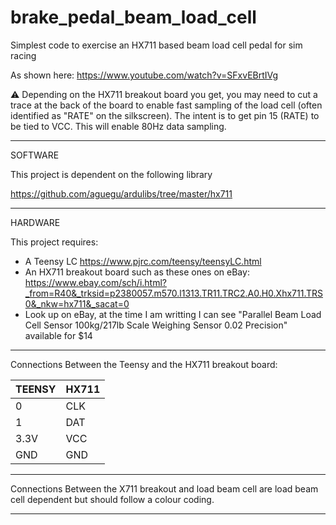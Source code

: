 # brake_pedal_beam_load_cell
Simplest code to exercise an HX711 based beam load cell pedal for sim racing

As shown here: https://www.youtube.com/watch?v=SFxvEBrtIVg

:warning: Depending on the HX711 breakout board you get, you may need to cut a trace at the back of the board to enable fast sampling of the load cell (often identified as "RATE" on the silkscreen). The intent is to get pin 15 (RATE) to be tied to VCC. This will enable 80Hz data sampling.

------

SOFTWARE

This project is dependent on the following library

https://github.com/aguegu/ardulibs/tree/master/hx711

------

HARDWARE

This project requires:
- A Teensy LC https://www.pjrc.com/teensy/teensyLC.html
- An HX711 breakout board such as these ones on eBay: https://www.ebay.com/sch/i.html?_from=R40&_trksid=p2380057.m570.l1313.TR11.TRC2.A0.H0.Xhx711.TRS0&_nkw=hx711&_sacat=0
- Look up on eBay, at the time I am writting I can see "Parallel Beam Load Cell Sensor 100kg/217lb Scale Weighing Sensor 0.02 Precision" available for $14

------

Connections Between the Teensy and the HX711 breakout board:

| TEENSY  | HX711 |
| ------------- | ------------- |
| 0  | CLK  |
| 1  | DAT  |
| 3.3V  | VCC  |
| GND  | GND  |

------

Connections Between the X711 breakout and load beam cell are load beam cell dependent but should follow a colour coding.

------

